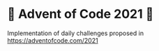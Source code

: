 # 🎄 Advent of Code 2021 🎄

Implementation of daily challenges proposed in https://adventofcode.com/2021
